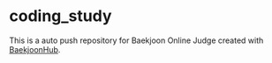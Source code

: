 # coding_study
This is a auto push repository for Baekjoon Online Judge created with [BaekjoonHub](https://github.com/BaekjoonHub/BaekjoonHub).
